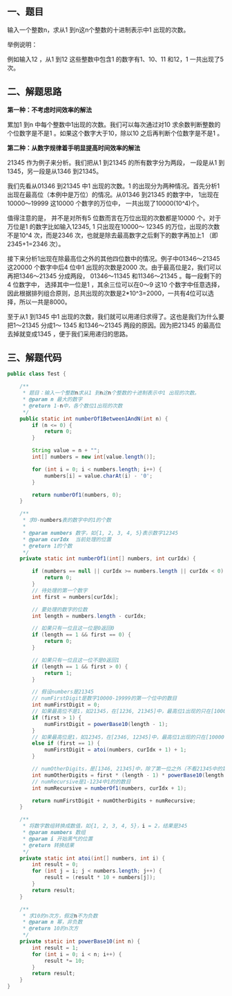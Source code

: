 ## 一、题目

输入一个整数n，求从1 到n这n个整数的十进制表示中1 出现的次数。

举例说明：

例如输入12 ，从1 到12 这些整数中包含1 的数字有1、10、11 和12，1 一共出现了5 次。

## 二、解题思路

**第一种：不考虑时间效率的解法**

累加1 到n 中每个整数中1出现的次数。我们可以每次通过对10 求余数判断整数的个位数字是不是1 。如果这个数字大于10，除以10 之后再判断个位数字是不是1 。

**第二种：从数字规律着手明显提高时间效率的解法**

21345 作为例子来分析。我们把从1 到21345 的所有数字分为两段， 一段是从1 到1345，另一段是从1346 到21345。

我们先看从01346 到21345 中1 出现的次数。1 的出现分为两种情况。首先分析1出现在最高位（本例中是万位）的情况。从01346 到21345 的数字中， 1出现在10000～19999 这10000 个数字的万位中， 一共出现了10000(10^4)个。

值得注意的是， 并不是对所有5 位数而言在万位出现的次数都是10000 个。对于万位是1 的数字比如输入12345, 1 只出现在10000～ 12345 的万位，出现的次数不是10^4 次，而是2346 次，也就是除去最高数字之后剩下的数字再加上1 （即2345+1=2346 次）。

接下来分析1出现在除最高位之外的其他四位数中的情况。例子中01346～21345 这20000 个数字中后4 位中1 出现的次数是2000 次。由于最高位是2，我们可以再把1346～21345 分成两段， 01346～11345 和11346～21345 。每一段剩下的4 位数字中， 选择其中一位是1 ，其余三位可以在0～9 这10 个数字中任意选择，因此根据排列组合原则，总共出现的次数是2*10^3=2000，一共有4位可以选择，所以一共是8000。

至于从1 到1345 中1 出现的次数，我们就可以用递归求得了。这也是我们为什么要把1～21345 分成1～ 1345 和1346～21345 两段的原因。因为把21345 的最高位去掉就变成1345 ，便于我们采用递归的思路。

## 三、解题代码

```java
public class Test {

    /**
     * 题目：输入一个整数n求从1 到n这n个整数的十进制表示中1 出现的次数。
     * @param n 最大的数字
     * @return 1-n中，各个数位1出现的次数
     */
    public static int numberOf1Between1AndN(int n) {
        if (n <= 0) {
            return 0;
        }

        String value = n + "";
        int[] numbers = new int[value.length()];

        for (int i = 0; i < numbers.length; i++) {
            numbers[i] = value.charAt(i) - '0';
        }

        return numberOf1(numbers, 0);
    }

    /**
     * 求0-numbers表的数字中的1的个数
     *
     * @param numbers 数字，如{1, 2, 3, 4, 5}表示数字12345
     * @param curIdx  当前处理的位置
     * @return 1的个数
     */
    private static int numberOf1(int[] numbers, int curIdx) {

        if (numbers == null || curIdx >= numbers.length || curIdx < 0) {
            return 0;
        }
        // 待处理的第一个数字
        int first = numbers[curIdx];

        // 要处理的数字的位数
        int length = numbers.length - curIdx;

        // 如果只有一位且这一位是0返回0
        if (length == 1 && first == 0) {
            return 0;
        }

        // 如果只有一位且这一位不是0返回1
        if (length == 1 && first > 0) {
            return 1;
        }

        // 假设numbers是21345
        // numFirstDigit是数字10000-19999的第一个位中的数目
        int numFirstDigit = 0;
        // 如果最高位不是1，如21345，在[1236, 21345]中，最高位1出现的只在[10000, 19999]中，出现1的次数是10^4方个
        if (first > 1) {
            numFirstDigit = powerBase10(length - 1);
        }
        // 如果最高位是1，如12345，在[2346, 12345]中，最高位1出现的只在[10000, 12345]中，总计2345+1个
        else if (first == 1) {
            numFirstDigit = atoi(numbers, curIdx + 1) + 1;
        }

        // numOtherDigits，是[1346, 21345]中，除了第一位之外（不看21345中的第一位2）的数位中的1的数目
        int numOtherDigits = first * (length - 1) * powerBase10(length - 2);
        // numRecursive是1-1234中1的的数目
        int numRecursive = numberOf1(numbers, curIdx + 1);

        return numFirstDigit + numOtherDigits + numRecursive;
    }

    /**
     * 将数字数组转换成数值，如{1, 2, 3, 4, 5}，i = 2，结果是345
     * @param numbers 数组
     * @param i 开始黑气的位置
     * @return 转换结果
     */
    private static int atoi(int[] numbers, int i) {
        int result = 0;
        for (int j = i; j < numbers.length; j++) {
            result = (result * 10 + numbers[j]);
        }
        return result;
    }

    /**
     * 求10的n次方，假定n不为负数
     * @param n 幂，非负数
     * @return 10的n次方
     */
    private static int powerBase10(int n) {
        int result = 1;
        for (int i = 0; i < n; i++) {
            result *= 10;
        }
        return result;
    }
}
```

